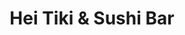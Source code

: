 ---
layout: place
title: "Hei Tiki & Sushi Bar"
permalink: /new-york/astoria/hei-tiki-sushi-bar.html
stateAbbr: NY
stateName: New York
cityName: Astoria
place_id: ChIJIRF9O0hfwokRnhQGHXWCinE
photos:
  - name: >-
      places/ChIJIRF9O0hfwokRnhQGHXWCinE/photos/AeeoHcKvjh2mdBXanfdbrGPzJVPjBvsN-XYxBYOXcmZtrLfkcWmmW9TSamfF9IMbbdC8wv4qHsODs8ErHu0iwHw-dJE4Q5B2X_Qu3Rbtayr6Z0QGq7WcHnqCL8BSXwwY2iRx5Bm5TcOvsCwNjrrvsoo0vrl_RzHffnCRZMOKrKdYj5Cb0tSVBhxqYBpkBzbFuqbMY4q-ZWK8kuUfamsvpmEFoQPZyg2bxe3w4S6qcD2zfAvoNLytHeP7KBxgAqtidj_rVyLPBu4XeWNHUuIWLOtSsdVUq-z3eVfPtqE80dbfa-Iw8Q
    widthPx: 600
    heightPx: 800
    authorAttributions:
      - displayName: Hei Tiki & Sushi Bar
        uri: https://maps.google.com/maps/contrib/114041712858237969786
        photoUri: >-
          https://lh3.googleusercontent.com/a-/ALV-UjUcOZFJs-ziY5dZIwAHLWskHaFT-XhPDsvqNCOzW8_YiU0-SzY=s100-p-k-no-mo
    flagContentUri: >-
      https://www.google.com/local/imagery/report/?cb_client=maps_api_places.places_api&image_key=!1e10!2sAF1QipOeVOV1e7ImZNusN6iXh2831mUUBolyz0Pq9jb0&hl=en-US
    googleMapsUri: >-
      https://www.google.com/maps/place//data=!3m4!1e2!3m2!1sAF1QipOeVOV1e7ImZNusN6iXh2831mUUBolyz0Pq9jb0!2e10!4m2!3m1!1s0x89c25f483b7d1121:0x718a82751d06149e
  - name: >-
      places/ChIJIRF9O0hfwokRnhQGHXWCinE/photos/AeeoHcInksfjvofLhp2KXzauRVrY63TvZkCLSFEsm_80fu73nNgqt4KXcy13dz8DmC7BFCyfo99EMkGwGzArbh8DyDO97_aLzviriy5QpcZ5A-eGCwfjEKZZKQN8BGVOLCLM4ynv2R0P0lBCZrFeqnQq3CbdygckYoLPtXNOo-60xD2uAkYAzmDwJk2NOTxKUdZQeQtav61Z1wnHwl5wRjAAq8P7Ynh7IgK3zZkLWwsEPM21G_syDcV6Ynlbpb402rucn7-nkn51TagVTefOgZAdofYwbXxJn5W0HO4k7ymslvB29w
    widthPx: 2992
    heightPx: 2992
    authorAttributions:
      - displayName: Hei Tiki & Sushi Bar
        uri: https://maps.google.com/maps/contrib/114041712858237969786
        photoUri: >-
          https://lh3.googleusercontent.com/a-/ALV-UjUcOZFJs-ziY5dZIwAHLWskHaFT-XhPDsvqNCOzW8_YiU0-SzY=s100-p-k-no-mo
    flagContentUri: >-
      https://www.google.com/local/imagery/report/?cb_client=maps_api_places.places_api&image_key=!1e10!2sAF1QipM0bKAVYBQXLUi9z4C9wbO8AzdAML0vVDWoTimr&hl=en-US
    googleMapsUri: >-
      https://www.google.com/maps/place//data=!3m4!1e2!3m2!1sAF1QipM0bKAVYBQXLUi9z4C9wbO8AzdAML0vVDWoTimr!2e10!4m2!3m1!1s0x89c25f483b7d1121:0x718a82751d06149e
  - name: >-
      places/ChIJIRF9O0hfwokRnhQGHXWCinE/photos/AeeoHcI7sN4c_ua09Hkp53PF2Z18AtA0Jb1ubx_nDBlR79M5QTXJtQI36OHlVp0fO6Qwn3nUCTn3IfkhkuhXDGrKH2m4A2vAiJUeBUdE38NCMk8tFPhflD-Re13islZ1vA0TgNQp5Mte4Qwzf-LzQheM3-NhpO7hxYaxBvvvPxJEaQK3_GbmlW6sLcDJYCUhg9KlhomI9ocCt0vUXZDM96mqHQk_IUsspBYri7YixNUeOiSMso5oNOJ2zt9NTW72Vnrsp9wOjxlmKoBHam4woW9J3r8Uk9CmGAIXKuke6Q4GY1xKJ6yaiHgI4CCmwPb2Ep0wH31Zeyxk12Zi6Lln58zSR-OG5R6ZzTVrXDJwAHaNaKzFgdNMHwz6sVjOZS0YNCgYCqY_XP5Id5A98Dvi0Hl-p8zUAarQPdWF8sLEGxjpG44
    widthPx: 3024
    heightPx: 4032
    authorAttributions:
      - displayName: Yeghia Sounboolian
        uri: https://maps.google.com/maps/contrib/118319772451559129566
        photoUri: >-
          https://lh3.googleusercontent.com/a/ACg8ocJM01e_edIQN0dShzE3YTemB4j0AdAasEUF61tE7CfSFzftOQ=s100-p-k-no-mo
    flagContentUri: >-
      https://www.google.com/local/imagery/report/?cb_client=maps_api_places.places_api&image_key=!1e10!2sCIHM0ogKEICAgMCIyLi4ag&hl=en-US
    googleMapsUri: >-
      https://www.google.com/maps/place//data=!3m4!1e2!3m2!1sCIHM0ogKEICAgMCIyLi4ag!2e10!4m2!3m1!1s0x89c25f483b7d1121:0x718a82751d06149e
  - name: >-
      places/ChIJIRF9O0hfwokRnhQGHXWCinE/photos/AeeoHcJmZbsuBQPJ5fqbLILymS57sgXEpYVGPkvEyZNjeGjQgjWtQdRIugWlK23d1cCsxMMCjS4VOeLUIK7zYYtho57us6VTf66vfe_lOhH5ASrj9apbM1a0o_VmlBkh_EwqmC3h62K2iYRXxq68PP14xOWiiIow4GD_B0TSgmvoSLxVUx1yUAICqY7Yo5CijDADvO5rMyJlzfF2kXfV5xnH2XZ9CO8RUXs5BTd4Twf0srzLzPndH3KXAFHPm0olD6nrHeG4xjhIvRCCZc4LZq3uPbHtIn0cdmsqeQYq20LMGwOQVKAtHYh5-OakZ2bka2So5ai-Mu9Dw_uWBgWKcSb1wLycMDuj7e_PO6bMSTEew3MWUUtFiAl6vQMLW0VgWbySrpwI8-KC5hHw57pELQcMOZfM5uLf7upu3-ApxJ_GM5V7RQ
    widthPx: 3024
    heightPx: 3024
    authorAttributions:
      - displayName: New York Oganic Garden House
        uri: https://maps.google.com/maps/contrib/107983528910713306636
        photoUri: >-
          https://lh3.googleusercontent.com/a/ACg8ocJqSD4GnqY2uswcMzAbdMdWvYD4-3qZ6kjq4y_2utQkhwDlB7w=s100-p-k-no-mo
    flagContentUri: >-
      https://www.google.com/local/imagery/report/?cb_client=maps_api_places.places_api&image_key=!1e10!2sCIHM0ogKEICAgMCAibHfVQ&hl=en-US
    googleMapsUri: >-
      https://www.google.com/maps/place//data=!3m4!1e2!3m2!1sCIHM0ogKEICAgMCAibHfVQ!2e10!4m2!3m1!1s0x89c25f483b7d1121:0x718a82751d06149e
  - name: >-
      places/ChIJIRF9O0hfwokRnhQGHXWCinE/photos/AeeoHcJaAOwJw9WoObYZcznCOWy1zXayBeoA65vFUBHI8aqVzUUoS1qLg2JsNVhAopHIZCGGX590bDFaDRHutyO2dVX41CWZ2TAlWtCqo42Oh5nKAtTTomPq6NxT4gcA6TjQee0fGINXnqAtsubJlqQxQqfK3SRP8Rr6o8R4U-WXP6xyNqQWvGIYINfK7tq1a6ec2SzdUXoRHIr5eyxxd-9rR1wQns-PEJpO2zI80gFnhFKPWNXlpIYoRbJFgQKBLNRVZTue82HjMd0qNl88RZh9nscFMfeOuCN35UmbZT2iMEmvJA
    widthPx: 2992
    heightPx: 2992
    authorAttributions:
      - displayName: Hei Tiki & Sushi Bar
        uri: https://maps.google.com/maps/contrib/114041712858237969786
        photoUri: >-
          https://lh3.googleusercontent.com/a-/ALV-UjUcOZFJs-ziY5dZIwAHLWskHaFT-XhPDsvqNCOzW8_YiU0-SzY=s100-p-k-no-mo
    flagContentUri: >-
      https://www.google.com/local/imagery/report/?cb_client=maps_api_places.places_api&image_key=!1e10!2sAF1QipOiQ0PGGagnYO-Gz80CkILVl2q6uVbx6i_Wu6DD&hl=en-US
    googleMapsUri: >-
      https://www.google.com/maps/place//data=!3m4!1e2!3m2!1sAF1QipOiQ0PGGagnYO-Gz80CkILVl2q6uVbx6i_Wu6DD!2e10!4m2!3m1!1s0x89c25f483b7d1121:0x718a82751d06149e
  - name: >-
      places/ChIJIRF9O0hfwokRnhQGHXWCinE/photos/AeeoHcIE0bzIJQF4hqNjABEUSoG2VMjxJ4rOdHpUxAt0PyaPvFKRUdDH6xuHt-R5lLNC7lftYwNNoxFHsJ-yzO_elIuYibDvrfVBC_1JCnpRC6HgulIwzquwBbcvrWKgGaQs7oDwpGctSOgAmIIpcVJA9NVZlRWNC03ucQW0ZTfmPzhtCONbphNT10sZXfzp-MFJT2S6UECZsiv-NPzUJXiqeFt2nK4KavPCibV80UrN_3SIwi6KgrYRKlGrcfY_W-S__rY9hcS3y6_EfobVnnwreIIMezh3obyECQazegyu_E5EU9sTGlmTWZXRwAPZhNBWh2c_Ruul0MiZECO47VnUjz2ByvFH2hbM65MR_CcvskRPR2GV7wICojE0a3Bt33i8rgfY-iLEdHPwqkmmDVCSETdx5NbkMj_pa-nIryyRbvY
    widthPx: 3024
    heightPx: 4032
    authorAttributions:
      - displayName: Pinhwa Su
        uri: https://maps.google.com/maps/contrib/117668222769496555970
        photoUri: >-
          https://lh3.googleusercontent.com/a-/ALV-UjWWD65YW0Ik4_EUVw7qSl01mDz3sMyGbQfe2v6AvLz89yYmSyA3NQ=s100-p-k-no-mo
    flagContentUri: >-
      https://www.google.com/local/imagery/report/?cb_client=maps_api_places.places_api&image_key=!1e10!2sCIHM0ogKEICAgIC775XTVQ&hl=en-US
    googleMapsUri: >-
      https://www.google.com/maps/place//data=!3m4!1e2!3m2!1sCIHM0ogKEICAgIC775XTVQ!2e10!4m2!3m1!1s0x89c25f483b7d1121:0x718a82751d06149e
  - name: >-
      places/ChIJIRF9O0hfwokRnhQGHXWCinE/photos/AeeoHcJCRicRy6CzAYIJlCH4HoGzTKa6gOIwuDDa19yuq3RMiqHER7Nlx487rFcbISXpU_vVfQmFi1G2cTTfcS0qRSKiS3bIc5uZuklgOLytuEnj5vKubHLEkYTdMi__CTI6pEzjZbwqCB7EyhsPlvrrW-ysjcah84Ct3ODzUoqE9WvkjsAGKYrhcITM84RcgSctWe4gQo6hOY6sx-OOkEyZ1VhUz3x_PXWlBakdQeY6qCUHum_dWyeyQxgS27d5b5-FFZ-F12wRdB5V_O47YLpBQAmgMvUmYRzCLmIGVCc41f5JQGfyyzeLibNAYNRt-hPTnjRfAhBet6NHHoe5tJjSFrDeykJrN6nsg62ONTypaezLbEr0wOx7Z0b6nqowMgVWaUm06SagesHSwA17c1hrTyMgzMNm26dEG1lgTPFRJgD2wqCu
    widthPx: 3024
    heightPx: 4032
    authorAttributions:
      - displayName: Yeghia Sounboolian
        uri: https://maps.google.com/maps/contrib/118319772451559129566
        photoUri: >-
          https://lh3.googleusercontent.com/a/ACg8ocJM01e_edIQN0dShzE3YTemB4j0AdAasEUF61tE7CfSFzftOQ=s100-p-k-no-mo
    flagContentUri: >-
      https://www.google.com/local/imagery/report/?cb_client=maps_api_places.places_api&image_key=!1e10!2sCIHM0ogKEICAgMCIyLi46gE&hl=en-US
    googleMapsUri: >-
      https://www.google.com/maps/place//data=!3m4!1e2!3m2!1sCIHM0ogKEICAgMCIyLi46gE!2e10!4m2!3m1!1s0x89c25f483b7d1121:0x718a82751d06149e
  - name: >-
      places/ChIJIRF9O0hfwokRnhQGHXWCinE/photos/AeeoHcLLO9JqEI8BgiSw6MMoePICaiKlCqye6EOUvJQkaVPSTzZrR-fbnUk_yKHoQ1P7p8oqnL6-PhG9f2bbRLb5Bsre6oYmPc1x2hwFRS0OdGLmfLxZ100IWWEZSPSfbmZcJlFxJPAYnjSUBDGtkkzqPU0BirM4FDvNUHsCsBC-w27kDiW51BYktqfmkuPPYy1xAP-JJ9NJFQZYVIeZsbrMlczi3w8d0okvNe57JGDWr1g3U33OFV671iEDLRK3lKW9DnCXJKb2WhOhEUNgly6r50EjRycpFz7W-2o0iTXqvxP6r3wkUtzUhtA3fuPZ50aJEKcQDiShMMlgF4R5p-BzvYXPmR3o9q2tIKJc_jDFJpEmh4IJCI5lhXNgfbhuzPSLdF4UPP6aTOOQ7i5MigoSUqDyvgpmrzaLCd11HQVkQKmFXoVj
    widthPx: 3600
    heightPx: 4800
    authorAttributions:
      - displayName: June’s Journey
        uri: https://maps.google.com/maps/contrib/118316678270980168699
        photoUri: >-
          https://lh3.googleusercontent.com/a/ACg8ocI_m0VfmdJGCKeKieAWA9Wz8HxrXaBFR-uW7StwHtLQ6r46-A=s100-p-k-no-mo
    flagContentUri: >-
      https://www.google.com/local/imagery/report/?cb_client=maps_api_places.places_api&image_key=!1e10!2sCIHM0ogKEICAgIDH2YjA3AE&hl=en-US
    googleMapsUri: >-
      https://www.google.com/maps/place//data=!3m4!1e2!3m2!1sCIHM0ogKEICAgIDH2YjA3AE!2e10!4m2!3m1!1s0x89c25f483b7d1121:0x718a82751d06149e
  - name: >-
      places/ChIJIRF9O0hfwokRnhQGHXWCinE/photos/AeeoHcJCuwo0W-PkqDxErSL4vKoMlsym3TAtPGV1d2AuUtqgNp_4m67EHv4MW82kGv3cWQ0Ydz45YTGSjYiBWFwc-WHaWD49b3q-NoSrCdMJQ0W4ylEx6xfLvqmSpcFXv-pFWO0FSyk3W5kpBFnvbpZC_qir5vEqcfvc5NydVt_yLd7kjUKZSOkVYP5o2mIgZnnIsirJzD5uuZjGDIC6OP7xH16hiHSwUM8vh9ss5_MZzizKEGXBuJTValBiWTnDM-Zj9AlcIHBucr-Gg3odZ-3HEESj-U843aPbz8zf5UFyi06H4dAg2-o8nCG6LhOiR7Kei9eWm4-dtwUUW9tFD8iBqNjYsodIewIEKS3qCvHf8f34HSdrCr5eof2xYhkkLyOdA8gNIOWiV1BmT1J42n7VtcwNFO82y5gIe13JM2cOoMeprg
    widthPx: 4800
    heightPx: 3599
    authorAttributions:
      - displayName: JJ Jones
        uri: https://maps.google.com/maps/contrib/111139605921648680928
        photoUri: >-
          https://lh3.googleusercontent.com/a-/ALV-UjU-ynwbX_SquJreIm-8ohIBKxYDvaiV6kOakZhk6TRev8Jwbari=s100-p-k-no-mo
    flagContentUri: >-
      https://www.google.com/local/imagery/report/?cb_client=maps_api_places.places_api&image_key=!1e10!2sCIHM0ogKEICAgICb1qeuZA&hl=en-US
    googleMapsUri: >-
      https://www.google.com/maps/place//data=!3m4!1e2!3m2!1sCIHM0ogKEICAgICb1qeuZA!2e10!4m2!3m1!1s0x89c25f483b7d1121:0x718a82751d06149e
  - name: >-
      places/ChIJIRF9O0hfwokRnhQGHXWCinE/photos/AeeoHcJPAiKeC6p3KRj2klt6RnKNTJ8XwW8s_UNfHbClAauyvOYj7Jmmukxy9wimz_B2cCbmyjBeG6PUBu9dZYIi3PfvN13_A70gv4PGRvmLa0XmLxpG4NcibhktN2R1FdyTN_MjP63HO2yQdHQIet-99OvKYNK16BrY_A2zWFB32yEUhOjNdXTc4tbRq0h2sIq1liw6frzhXRz7nrsEoQuq_JtUXRoF7RvmmlnGC_Pl46oVr1Ht6lqROoOuEG6MhhyoAHdEPpoydJ3JdUj4RiacBMcYGg29O2P3NVrVD-XAjgCJjEA-Vr-VA518O8am-Zmb5JOJvZVtWLZX6JGonHBHO1nstzw9L4gqoeuiW3w-_sNq2adT-mE--9Is_QcYuCYssltT-rzGrSYhI32Shrm_UwAqkcIuga8kjAvhLqp8P7IVl52I
    widthPx: 4800
    heightPx: 3599
    authorAttributions:
      - displayName: JJ Jones
        uri: https://maps.google.com/maps/contrib/111139605921648680928
        photoUri: >-
          https://lh3.googleusercontent.com/a-/ALV-UjU-ynwbX_SquJreIm-8ohIBKxYDvaiV6kOakZhk6TRev8Jwbari=s100-p-k-no-mo
    flagContentUri: >-
      https://www.google.com/local/imagery/report/?cb_client=maps_api_places.places_api&image_key=!1e10!2sCIHM0ogKEICAgICboYPljAE&hl=en-US
    googleMapsUri: >-
      https://www.google.com/maps/place//data=!3m4!1e2!3m2!1sCIHM0ogKEICAgICboYPljAE!2e10!4m2!3m1!1s0x89c25f483b7d1121:0x718a82751d06149e
address: 34-20 Broadway, Astoria, NY 11106, USA
street: 34-20 Broadway
city: Astoria
state: NY
zip: '11106'
country: USA
neighborhood: Astoria
latitude: '40.760378'
longitude: '-73.922435'
accessibility_options:
  wheelchairAccessibleEntrance: true
  wheelchairAccessibleSeating: true
business_status: OPERATIONAL
name: Hei Tiki & Sushi Bar
google_maps_links:
  directionsUri: >-
    https://www.google.com/maps/dir//''/data=!4m7!4m6!1m1!4e2!1m2!1m1!1s0x89c25f483b7d1121:0x718a82751d06149e!3e0
  placeUri: https://maps.google.com/?cid=8181495112581649566
  writeAReviewUri: >-
    https://www.google.com/maps/place//data=!4m3!3m2!1s0x89c25f483b7d1121:0x718a82751d06149e!12e1
  reviewsUri: >-
    https://www.google.com/maps/place//data=!4m4!3m3!1s0x89c25f483b7d1121:0x718a82751d06149e!9m1!1b1
  photosUri: >-
    https://www.google.com/maps/place//data=!4m3!3m2!1s0x89c25f483b7d1121:0x718a82751d06149e!10e5
primary_type: Sushi Restaurant
opening_hours:
  regular: null
  current: null
secondary_opening_hours:
  regular:
    weekdayDescriptions: null
    type: null
  current:
    weekdayDescriptions: null
    type: null
phone: (917) 745-0407
price_level: PRICE_LEVEL_MODERATE
price_range: $30 &ndash; $50
rating: '4.6'
rating_count: 135
website: https://www.instagram.com/heitikinyc?igsh=aWludmhtdTFueHM=
description: null
reviews:
  - name: >-
      places/ChIJIRF9O0hfwokRnhQGHXWCinE/reviews/ChZDSUhNMG9nS0VJQ0FnTUNRdDd2WEFnEAE
    relativePublishTimeDescription: a month ago
    rating: 5
    text:
      text: >-
        Hei Tiki & Sushi’s Bar is a wonderful place to be. I came here with a
        friend, caught their happy hour. We tried the tacos and the sushi rolls
        & everything was perfect! The drinks & Ernest, the bartender was
        accommodating & kind. I definitely want to come back with more friends.

        Positive vibes ~
      languageCode: en
    originalText:
      text: >-
        Hei Tiki & Sushi’s Bar is a wonderful place to be. I came here with a
        friend, caught their happy hour. We tried the tacos and the sushi rolls
        & everything was perfect! The drinks & Ernest, the bartender was
        accommodating & kind. I definitely want to come back with more friends.

        Positive vibes ~
      languageCode: en
    authorAttribution:
      displayName: Samantha Velez
      uri: https://www.google.com/maps/contrib/114914977247794811150/reviews
      photoUri: >-
        https://lh3.googleusercontent.com/a-/ALV-UjXk7UMwB1AtU_UIvZ00M-7lgFM_cLJNUdlconkyQRRJW1067NTs=s128-c0x00000000-cc-rp-mo-ba3
    publishTime: '2025-03-07T22:45:49.511235Z'
    flagContentUri: >-
      https://www.google.com/local/review/rap/report?postId=ChZDSUhNMG9nS0VJQ0FnTUNRdDd2WEFnEAE&d=17924085&t=1
    googleMapsUri: >-
      https://www.google.com/maps/reviews/data=!4m6!14m5!1m4!2m3!1sChZDSUhNMG9nS0VJQ0FnTUNRdDd2WEFnEAE!2m1!1s0x89c25f483b7d1121:0x718a82751d06149e
  - name: >-
      places/ChIJIRF9O0hfwokRnhQGHXWCinE/reviews/ChdDSUhNMG9nS0VJQ0FnTURJbXRMdDhRRRAB
    relativePublishTimeDescription: in the last week
    rating: 5
    text:
      text: >-
        I absolutely love this place. I’ve been multiple times and have yet to
        have a bad food item. Between the sushi, the noodle bowls and the katsu
        curry, every dish they offer is amazing. The service is so friendly and
        kind, the drinks are incredible and the prices are VERY reasonable. My
        girlfriend and I have had many date nights here, it’s perfect for the
        two of us to get some delicious food or some very fun (and STRONG!) tiki
        concoctions.
      languageCode: en
    originalText:
      text: >-
        I absolutely love this place. I’ve been multiple times and have yet to
        have a bad food item. Between the sushi, the noodle bowls and the katsu
        curry, every dish they offer is amazing. The service is so friendly and
        kind, the drinks are incredible and the prices are VERY reasonable. My
        girlfriend and I have had many date nights here, it’s perfect for the
        two of us to get some delicious food or some very fun (and STRONG!) tiki
        concoctions.
      languageCode: en
    authorAttribution:
      displayName: Bryan Patrick Stoyle
      uri: https://www.google.com/maps/contrib/110694894824439705370/reviews
      photoUri: >-
        https://lh3.googleusercontent.com/a-/ALV-UjX6kBqq1HpEw_e1uqSUw4oN4hij-ouY8DT0jXqU9Tx2GvPx3EEmSg=s128-c0x00000000-cc-rp-mo
    publishTime: '2025-04-09T00:26:37.991784Z'
    flagContentUri: >-
      https://www.google.com/local/review/rap/report?postId=ChdDSUhNMG9nS0VJQ0FnTURJbXRMdDhRRRAB&d=17924085&t=1
    googleMapsUri: >-
      https://www.google.com/maps/reviews/data=!4m6!14m5!1m4!2m3!1sChdDSUhNMG9nS0VJQ0FnTURJbXRMdDhRRRAB!2m1!1s0x89c25f483b7d1121:0x718a82751d06149e
  - name: >-
      places/ChIJIRF9O0hfwokRnhQGHXWCinE/reviews/ChdDSUhNMG9nS0VJQ0FnTURRLThuaW5BRRAB
    relativePublishTimeDescription: 4 weeks ago
    rating: 5
    text:
      text: >-
        Wooo!!! Found a great spot in Queens, fun Tiki drinks and quality sushi,
        sashimi and nice decorations in entire dinning room.


        Team members are so kinds and we think we will return sooner. 10/10 we
        love you!
      languageCode: en
    originalText:
      text: >-
        Wooo!!! Found a great spot in Queens, fun Tiki drinks and quality sushi,
        sashimi and nice decorations in entire dinning room.


        Team members are so kinds and we think we will return sooner. 10/10 we
        love you!
      languageCode: en
    authorAttribution:
      displayName: Krittaphat Waphet
      uri: https://www.google.com/maps/contrib/101086679620781469277/reviews
      photoUri: >-
        https://lh3.googleusercontent.com/a-/ALV-UjXOXNWXjMOiJCVYhjBjyhkHkEEHNiEKOg6xtDhnV__1eXG2rYA=s128-c0x00000000-cc-rp-mo
    publishTime: '2025-03-15T20:33:04.811436Z'
    flagContentUri: >-
      https://www.google.com/local/review/rap/report?postId=ChdDSUhNMG9nS0VJQ0FnTURRLThuaW5BRRAB&d=17924085&t=1
    googleMapsUri: >-
      https://www.google.com/maps/reviews/data=!4m6!14m5!1m4!2m3!1sChdDSUhNMG9nS0VJQ0FnTURRLThuaW5BRRAB!2m1!1s0x89c25f483b7d1121:0x718a82751d06149e
  - name: >-
      places/ChIJIRF9O0hfwokRnhQGHXWCinE/reviews/ChZDSUhNMG9nS0VJQ0FnTUNnbS1ERk5BEAE
    relativePublishTimeDescription: a month ago
    rating: 3
    text:
      text: >-
        Had high hopes for this place given that it opened not that long ago.
        The food was good but the service and drinks were mediocre. The place
        wasn't busy when we arrived but we waited a while for our order. It
        seemed that delivery orders was prioritized since I saw a lot of
        delivery guys come and go. The sushi was fresh and good, but the drinks
        were a letdown. Considering it's a tiki place, the drinks should have
        been mind-blowing. They were super sweet and not well balanced. I don't
        think they necessarily lacked alcohol but they just didn't taste as
        exotic as I would have expected. Overall, it was an ok experience but
        probably won't be coming back because it wasn't really worth it overall
        🫤
      languageCode: en
    originalText:
      text: >-
        Had high hopes for this place given that it opened not that long ago.
        The food was good but the service and drinks were mediocre. The place
        wasn't busy when we arrived but we waited a while for our order. It
        seemed that delivery orders was prioritized since I saw a lot of
        delivery guys come and go. The sushi was fresh and good, but the drinks
        were a letdown. Considering it's a tiki place, the drinks should have
        been mind-blowing. They were super sweet and not well balanced. I don't
        think they necessarily lacked alcohol but they just didn't taste as
        exotic as I would have expected. Overall, it was an ok experience but
        probably won't be coming back because it wasn't really worth it overall
        🫤
      languageCode: en
    authorAttribution:
      displayName: Alice -
      uri: https://www.google.com/maps/contrib/116570325557302403389/reviews
      photoUri: >-
        https://lh3.googleusercontent.com/a-/ALV-UjVYO1qxZDoIEKxzuuLYy3tdoOuy8vDIxDcVICXb_hkCWOhl6F2v=s128-c0x00000000-cc-rp-mo-ba3
    publishTime: '2025-02-21T00:40:01.143367Z'
    flagContentUri: >-
      https://www.google.com/local/review/rap/report?postId=ChZDSUhNMG9nS0VJQ0FnTUNnbS1ERk5BEAE&d=17924085&t=1
    googleMapsUri: >-
      https://www.google.com/maps/reviews/data=!4m6!14m5!1m4!2m3!1sChZDSUhNMG9nS0VJQ0FnTUNnbS1ERk5BEAE!2m1!1s0x89c25f483b7d1121:0x718a82751d06149e
  - name: >-
      places/ChIJIRF9O0hfwokRnhQGHXWCinE/reviews/ChZDSUhNMG9nS0VJQ0FnTURJbXRLeWZREAE
    relativePublishTimeDescription: in the last week
    rating: 5
    text:
      text: >-
        This place is consistently amazing! Their drinks are all delicious and
        so fun. My boyfriend and I have been here several times, and EVERYTHING
        is always outstanding and we have the best time. Highlights have been
        the cranberry crab rangoons, blue crab roll, chicken katsu curry, and
        spicy salmon crackers. YUM! The seafood is super fresh. Do NOT miss this
        place, they’re a hidden gem! Can’t wait to come back and try their ramen
        and udon. 😋  Great music and vibe, decor… all of it!
      languageCode: en
    originalText:
      text: >-
        This place is consistently amazing! Their drinks are all delicious and
        so fun. My boyfriend and I have been here several times, and EVERYTHING
        is always outstanding and we have the best time. Highlights have been
        the cranberry crab rangoons, blue crab roll, chicken katsu curry, and
        spicy salmon crackers. YUM! The seafood is super fresh. Do NOT miss this
        place, they’re a hidden gem! Can’t wait to come back and try their ramen
        and udon. 😋  Great music and vibe, decor… all of it!
      languageCode: en
    authorAttribution:
      displayName: Sarah Hutchison
      uri: https://www.google.com/maps/contrib/116227302340674927565/reviews
      photoUri: >-
        https://lh3.googleusercontent.com/a/ACg8ocJ19R5ykomZL4obUYpThAfWBNB1mXOfYgGOVksDjuHKsajc0Q=s128-c0x00000000-cc-rp-mo
    publishTime: '2025-04-09T00:26:22.474805Z'
    flagContentUri: >-
      https://www.google.com/local/review/rap/report?postId=ChZDSUhNMG9nS0VJQ0FnTURJbXRLeWZREAE&d=17924085&t=1
    googleMapsUri: >-
      https://www.google.com/maps/reviews/data=!4m6!14m5!1m4!2m3!1sChZDSUhNMG9nS0VJQ0FnTURJbXRLeWZREAE!2m1!1s0x89c25f483b7d1121:0x718a82751d06149e
parking_options:
  freeParkingLot: false
  paidParkingLot: false
  freeStreetParking: true
  paidStreetParking: true
  valetParking: false
  freeGarageParking: false
  paidGarageParking: false
payment_options:
  acceptsCreditCards: true
  acceptsDebitCards: true
  acceptsCashOnly: false
  acceptsNfc: true
allow_dogs: null
curbside_pickup: true
delivery: true
dine_in: true
good_for_children: null
good_for_groups: true
good_for_sports: false
live_music: false
menu_for_children: null
outdoor_seating: null
reservable: true
restroom: true
serves_beer: true
serves_breakfast: null
serves_brunch: null
serves_cocktails: true
serves_coffee: false
serves_dinner: true
serves_dessert: true
serves_lunch: true
serves_vegetarian_food: true
serves_wine: true
takeout: true

---